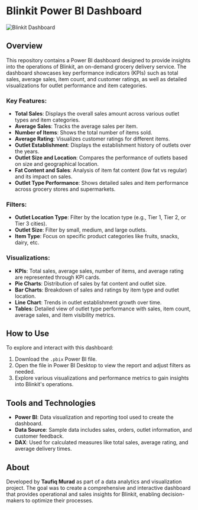 # Blinkit Power BI Dashboard

![Blinkit Dashboard](./images/blinkit-dashboard.png)

## Overview

This repository contains a Power BI dashboard designed to provide insights into the operations of Blinkit, an on-demand grocery delivery service. The dashboard showcases key performance indicators (KPIs) such as total sales, average sales, item count, and customer ratings, as well as detailed visualizations for outlet performance and item categories.

### Key Features:
- **Total Sales**: Displays the overall sales amount across various outlet types and item categories.
- **Average Sales**: Tracks the average sales per item.
- **Number of Items**: Shows the total number of items sold.
- **Average Rating**: Visualizes customer ratings for different items.
- **Outlet Establishment**: Displays the establishment history of outlets over the years.
- **Outlet Size and Location**: Compares the performance of outlets based on size and geographical location.
- **Fat Content and Sales**: Analysis of item fat content (low fat vs regular) and its impact on sales.
- **Outlet Type Performance**: Shows detailed sales and item performance across grocery stores and supermarkets.

### Filters:
- **Outlet Location Type**: Filter by the location type (e.g., Tier 1, Tier 2, or Tier 3 cities).
- **Outlet Size**: Filter by small, medium, and large outlets.
- **Item Type**: Focus on specific product categories like fruits, snacks, dairy, etc.

### Visualizations:
- **KPIs**: Total sales, average sales, number of items, and average rating are represented through KPI cards.
- **Pie Charts**: Distribution of sales by fat content and outlet size.
- **Bar Charts**: Breakdown of sales and ratings by item type and outlet location.
- **Line Chart**: Trends in outlet establishment growth over time.
- **Tables**: Detailed view of outlet type performance with sales, item count, average sales, and item visibility metrics.

## How to Use
To explore and interact with this dashboard:
1. Download the `.pbix` Power BI file.
2. Open the file in Power BI Desktop to view the report and adjust filters as needed.
3. Explore various visualizations and performance metrics to gain insights into Blinkit's operations.

## Tools and Technologies
- **Power BI**: Data visualization and reporting tool used to create the dashboard.
- **Data Source**: Sample data includes sales, orders, outlet information, and customer feedback.
- **DAX**: Used for calculated measures like total sales, average rating, and average delivery times.

## About
Developed by **Taufiq Murad** as part of a data analytics and visualization project. The goal was to create a comprehensive and interactive dashboard that provides operational and sales insights for Blinkit, enabling decision-makers to optimize their processes.
